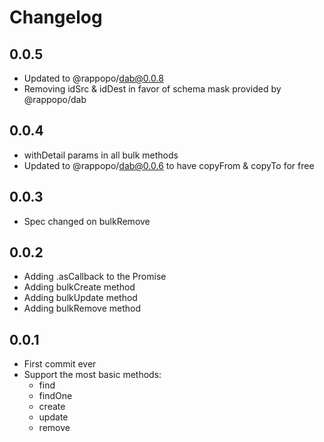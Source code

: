 # Changelog

## 0.0.5

* Updated to @rappopo/dab@0.0.8
* Removing idSrc & idDest in favor of schema mask provided by @rappopo/dab

## 0.0.4

* withDetail params in all bulk methods
* Updated to @rappopo/dab@0.0.6 to have copyFrom & copyTo for free 

## 0.0.3

* Spec changed on bulkRemove

## 0.0.2

* Adding .asCallback to the Promise
* Adding bulkCreate method
* Adding bulkUpdate method
* Adding bulkRemove method

## 0.0.1

* First commit ever
* Support the most basic methods:
  * find
  * findOne
  * create
  * update
  * remove